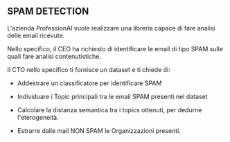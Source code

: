 ## SPAM DETECTION

L'azienda ProfessionAI vuole realizzare una libreria capace di fare analisi delle email ricevute.

Nello specifico, il CEO ha richiesto di identificare le email di tipo SPAM sulle quali fare analisi contenutistiche.

Il CTO nello specifico ti fornisce un dataset e ti chiede di:

- Addestrare un classificatore per identificare SPAM

- Individuare i Topic principali tra le email SPAM presenti nel dataset

- Calcolare la distanza semantica tra i topics ottenuti, per dedurne l'eterogeneità.

- Estrarre dalle mail NON SPAM le Organizzazioni presenti.
